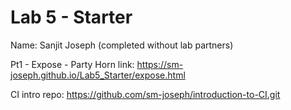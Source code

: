 # Lab 5 - Starter

Name: Sanjit Joseph (completed without lab partners)

Pt1 - Expose - Party Horn link: https://sm-joseph.github.io/Lab5_Starter/expose.html

CI intro repo: https://github.com/sm-joseph/introduction-to-CI.git